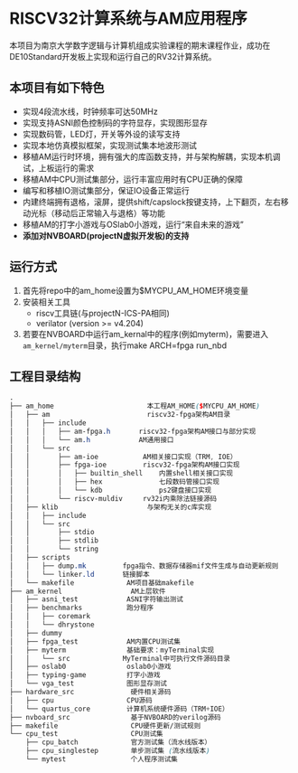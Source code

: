 # RISCV32计算系统与AM应用程序

本项目为南京大学数字逻辑与计算机组成实验课程的期末课程作业，成功在DE10Standard开发板上实现和运行自己的RV32计算系统。

## 本项目有如下特色

- 实现4段流水线，时钟频率可达50MHz
- 实现支持ASNI颜色控制码的字符显存，实现图形显存
- 实现数码管，LED灯，开关等外设的读写支持
- 实现本地仿真模拟框架，实现测试集本地波形测试
- 移植AM运行时环境，拥有强大的库函数支持，并与架构解耦，实现本机调试，上板运行的需求
- 移植AM中CPU测试集部分，运行丰富应用时有CPU正确的保障
- 编写和移植IO测试集部分，保证IO设备正常运行
- 内建终端拥有退格，滚屏，提供shift/capslock按键支持，上下翻页，左右移动光标（移动后正常输入与退格）等功能
- 移植AM的打字小游戏与OSlab0小游戏，运行“来自未来的游戏”
- **添加对NVBOARD(projectN虚拟开发板)的支持**

## 运行方式

1. 首先将repo中的am_home设置为$MYCPU_AM_HOME环境变量
2. 安装相关工具
    - riscv工具链(与projectN-ICS-PA相同)
    - verilator (version >= v4.204)
3. 若要在NVBOARD中运行am_kernal中的程序(例如myterm)，需要进入`am_kernel/myterm`目录，执行make ARCH=fpga run_nbd

## 工程目录结构

```SCSS
.
├── am_home                       本工程AM_HOME($MYCPU_AM_HOME)
│   ├── am                        riscv32-fpga架构AM目录
│   │   ├── include
│   │   │   ├── am-fpga.h       riscv32-fpga架构AM接口与部分实现
│   │   │   └── am.h            AM通用接口
│   │   └── src
│   │       ├── am-ioe           AM相关接口实现（TRM, IOE）
│   │       ├── fpga-ioe         riscv32-fpga架构AM接口实现
│   │       │   ├── builtin_shell    内置shell相关接口实现
│   │       │   ├── hex              七段数码管接口实现
│   │       │   └── kdb              ps2键盘接口实现
│   │       └── riscv-muldiv     rv32i内乘除法链接源码
│   ├── klib                      与架构无关的c库实现
│   │   ├── include
│   │   └── src
│   │       ├── stdio
│   │       ├── stdlib
│   │       └── string
│   ├── scripts
│   │   ├── dump.mk         fpga指令、数据存储器mif文件生成与自动更新规则
│   │   └── linker.ld       链接脚本
│   └── makefile             AM项目基础makefile
├── am_kernel                 AM上层软件
│   ├── asni_test            ASNI字符输出测试
│   ├── benchmarks           跑分程序
│   │   ├── coremark
│   │   └── dhrystone
│   ├── dummy
│   ├── fpga_test            AM内置CPU测试集
│   ├── myterm               基础要求：myTerminal实现
│   │   └── src             MyTerminal中可执行文件源码目录
│   ├── oslab0               oslab0小游戏
│   ├── typing-game          打字小游戏
│   └── vga_test             图形显存测试
├── hardware_src              硬件相关源码
│   ├── cpu                  CPU源码
│   └── quartus_core         计算机系统硬件源码（TRM+IOE）
├── nvboard_src               基于NVBOARD的verilog源码
├── makefile                  CPU硬件更新/测试规则
└── cpu_test                  CPU测试集
    ├── cpu_batch             官方测试集（流水线版本）
    ├── cpu_singlestep        单步测试集 (流水线版本)
    └── mytest                个人程序测试集
```

